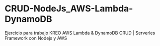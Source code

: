 # CRUD-NodeJs_AWS-Lambda-DynamoDB
Ejercicio para trabajo KREO AWS Lambda &amp; DynamoDB CRUD | Serverles Framework con Nodejs y AWS 
